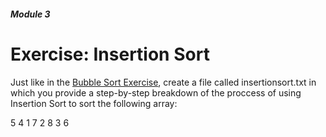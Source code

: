 ##### Module 3

# Exercise: Insertion Sort

Just like in the [Bubble Sort Exercise](../bubble-sort), create a file called insertionsort.txt 
in which you provide a step-by-step breakdown of the proccess of using Insertion Sort to 
sort the following array:

5 4 1 7 2 8 3 6
